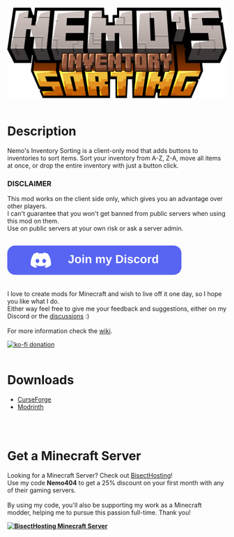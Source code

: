 ![Nemo's Inventory Sorting](https://github.com/NemoNotFound/NemoNotFound/blob/master/resources/png/nemos-inventory-sorting.png?raw=true)
<br><br>

# Description
Nemo's Inventory Sorting is a client-only mod that adds buttons to inventories to sort items.
Sort your inventory from A-Z, Z-A, move all items at once, or drop the entire inventory with just a button click.
<br>

### DISCLAIMER <br>
This mod works on the client side only, which gives you an advantage over other players. <br>
I can't guarantee that you won't get banned from public servers when using this mod on them. <br>
Use on public servers at your own risk or ask a server admin.
<br>
<br>

[![Join my Discord](https://github.com/NemoNotFound/NemoNotFound/blob/master/resources/svg/join_discord_button.svg?raw=true)](https://discord.com/invite/yxs9dga)
<br>
<br>

I love to create mods for Minecraft and wish to live off it one day, so I hope you like what I do. <br>
Either way feel free to give me your feedback and suggestions, either on my Discord or the [discussions](https://github.com/NemoNotFound/NemosInventorySorting/discussions/) :)
<br><br>
For more information check the [wiki](https://www.nemonotfound.com/minecraft-mods/nemos-inventory-sorting/wiki).

[![ko-fi donation](https://ko-fi.com/img/githubbutton_sm.svg)](https://ko-fi.com/nemonotfound)
<br>
<br>

# Downloads
- [CurseForge](https://curseforge.com/minecraft/mc-mods/nemos-inventory-sorting)
- [Modrinth](https://modrinth.com/mod/nemos-inventory-sorting)
<br>
<br>

# Get a Minecraft Server
Looking for a Minecraft Server? Check out [BisectHosting](https://bisecthosting.com/Nemo404)! <br>
Use my code **Nemo404** to get a 25% discount on your first month with any of their gaming servers. <br><br>
By using my code, you'll also be supporting my work as a Minecraft modder, helping me to pursue this passion full-time. Thank you!

[**![BisectHosting Minecraft Server](https://www.bisecthosting.com/partners/custom-banners/e6d95b5e-b7fb-47eb-ad78-4dc6071a6171.png)**](https://bisecthosting.com/Nemo404)

